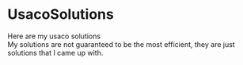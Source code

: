 # UsacoSolutions
Here are my usaco solutions
<br>
My solutions are not guaranteed to be the most efficient,
they are just solutions that I came up with.

